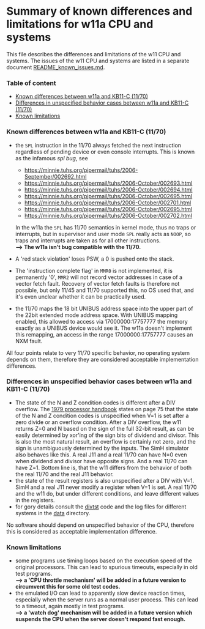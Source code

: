 # Summary of known differences and limitations for w11a CPU and systems

This file describes the differences and limitations of the w11 CPU and systems.
The issues of the w11 CPU and systems are listed in a separate document
[README_known_issues.md](README_known_issues.md).

### Table of content

- [Known differences between w11a and KB11-C (11/70)](#user-content-diff)
- [Differences in unspecified behavior cases between w11a and
  KB11-C (11/70)](#user-content-unspec)
- [Known limitations](#user-content-lim)

### <a id="diff">Known differences between w11a and KB11-C (11/70)</a>

- the `SPL` instruction in the 11/70 always fetched the next instruction
  regardless of pending device or even console interrupts. This is known
  as the infamous _spl bug_, see
  - https://minnie.tuhs.org/pipermail/tuhs/2006-September/002692.html
  - https://minnie.tuhs.org/pipermail/tuhs/2006-October/002693.html
  - https://minnie.tuhs.org/pipermail/tuhs/2006-October/002694.html
  - https://minnie.tuhs.org/pipermail/tuhs/2006-October/002695.html
  - https://minnie.tuhs.org/pipermail/tuhs/2006-October/002701.html
  - https://minnie.tuhs.org/pipermail/tuhs/2006-October/002695.html
  - https://minnie.tuhs.org/pipermail/tuhs/2006-October/002702.html

  In the w11a the `SPL` has 11/70 semantics in kernel mode, thus no 
  traps or interrupts, but in supervisor and user mode `SPL` really acts as 
  `NOOP`, so traps and interrupts are taken as for all other instructions.   
  **--> The w11a isn't bug compatible with the 11/70.**
- A 'red stack violation' loses PSW, a 0 is pushed onto the stack.
- The 'instruction complete flag' in `MMR0` is not implemented, it is
  permanently '0', `MMR2` will not record vector addresses in case of a
  vector fetch fault. Recovery of vector fetch faults is therefore not
  possible, but only 11/45 and 11/70 supported this, no OS used that, and
  it's even unclear whether it can be practically used.
- the 11/70 maps the 18 bit UNIBUS address space into the upper part of
  the 22bit extended mode address space. With UNIBUS mapping enabled, this
  allowed to access via 17000000:17757777 the memory exactly as a UNIBUS
  device would see it. The w11a doesn't implement this remapping, an access
  in the range 17000000:17757777 causes an NXM fault.

All four points relate to very 11/70 specific behavior, no operating system
depends on them, therefore they are considered acceptable implementation
differences.

### <a id="unspec">Differences in unspecified behavior cases between w11a and KB11-C (11/70)</a>

- The state of the N and Z condition codes is different after a DIV overflow.
  The [1979 processor handbook](http://www.bitsavers.org/pdf/dec/pdp11/handbooks/PDP11_Handbook1979.pdf)
  states on page 75 that the state of the N and Z condition codes is unspecified
  when V=1 is set after a zero divide or an overflow condition.
  After a DIV overflow, the w11 returns Z=0 and N based on the sign of the
  full 32-bit result, as can be easily determined by xor'ing of the sign
  bits of dividend and divisor.
  This is also the most natural result, an overflow is certainly
  not zero, and the sign is unambiguously determined by the inputs.
  The SimH simulator also behaves like this. A real J11 and a real 11/70
  can have N=0 even when dividend and divisor have opposite signs. And a
  real 11/70 can have Z=1. Bottom line is, that the w11 differs from the
  behavior of both the real 11/70 and the real J11 behavior.
- the state of the result registers is also unspecified after a DIV with V=1.
  SimH and a real J11 never modify a register when V=1 is set. A real 11/70
  and the w11 do, but under different conditions, and leave different values
  in the registers.
- for gory details consult the [divtst](../tools/tests/divtst/README.md) code
  and the log files for different systems in the
  [data](../tools/tests/divtst/data/README.md) directory.

No software should depend on unspecified behavior of the CPU, therefore
this is considered as acceptable implementation difference.

### <a id="lim">Known limitations</a>

- some programs use timing loops based on the execution speed of the
  original processors. This can lead to spurious timeouts, especially
  in old test programs.  
  **--> a 'CPU throttle mechanism' will be added in a future version to 
  circumvent this for some old test codes.**
- the emulated I/O can lead to apparently slow device reaction times,
  especially when the server runs as a normal user process. This can lead
  to a timeout, again mostly in test programs.  
  **--> a 'watch dog' mechanism will be added in a future version which
  suspends the CPU when the server doesn't respond fast enough.**
